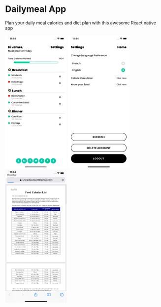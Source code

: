 # Dailymeal App
Plan your daily meal calories and diet plan with this awesome React native app

<div align="left">
    <img src="./assets/dashboard.png" width="200px" margin-right="30"</img>
    <img src="./assets/settings.png" width="200px"</img>
    <img src="./assets/pdf.png" width="200px"</img>
</div>
